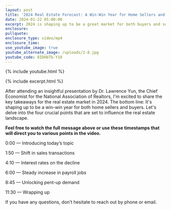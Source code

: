 ```yaml
---
layout: post
title: '2024 Real Estate Forecast: A Win-Win Year for Home Sellers and Buyers'
date: 2024-01-22 05:00:00
excerpt: 2024 is shaping up to be a great market for both buyers and sellers.
enclosure:
pullquote:
enclosure_type: video/mp4
enclosure_time:
use_youtube_image: true
youtube_alternate_image: /uploads/2-8.jpg
youtube_code: 8IDHbTb-Y18
---
```

{% include youtube.html %}

{% include excerpt.html %}

After attending an insightful presentation by Dr. Lawrence Yun, the Chief Economist for the National Association of Realtors, I'm excited to share the key takeaways for the real estate market in 2024. The bottom line: It's shaping up to be a win-win year for both home sellers and buyers. Let's delve into the four crucial points that are set to influence the real estate landscape.

**Feel free to watch the full message above or use these timestamps that will direct you to various points in the video.**

0:00 — Introducing today’s topic

1:50 — Shift in sales transactions

4:10 — Interest rates on the decline

6:00 — Steady increase in payroll jobs

8:45 — Unlocking pent-up demand

11:30 — Wrapping up

If you have any questions, don’t hesitate to reach out by phone or email.